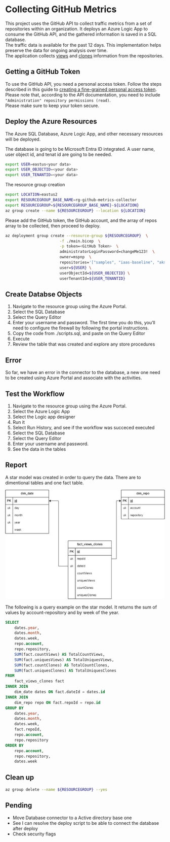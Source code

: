 # Collecting GitHub Metrics

This project uses the GitHub API to collect traffic metrics from a set of repositories within an organization. It deploys an Azure Logic App to consume the GitHub API, and the gathered information is saved in a SQL database.  
The traffic data is available for the past 12 days. This implementation helps preserve the data for ongoing analysis over time.  
The application collects [views](https://docs.github.com/en/rest/metrics/traffic?apiVersion=2022-11-28#get-page-views) and [clones](https://docs.github.com/en/rest/metrics/traffic?apiVersion=2022-11-28#get-repository-clones) information from the repositories.

## Getting a GitHub Token

To use the GitHub API, you need a personal access token.
Follow the steps described in this guide to [creating a fine-grained personal access token](https://docs.github.com/en/authentication/keeping-your-account-and-data-secure/managing-your-personal-access-tokens#creating-a-fine-grained-personal-access-token).  
Please note that, according to the API documentation, you need to include `"Administration" repository permissions (read)`.  
Please make sure to keep your token secure.

## Deploy the Azure Resources

The Azure SQL Database, Azure Logic App, and other necessary resources will be deployed.

The database is going to be Microsoft Entra ID integrated. A user name, user object id, and tenat id are going to be needed.

```bash
export USER=eastus<your data>
export USER_OBJECTID=<your data>
export USER_TENANTID=<your data>
```

The resource group creation

```bash
export LOCATION=eastus2
export RESOURCEGROUP_BASE_NAME=rg-github-metrics-collector
export RESOURCEGROUP=${RESOURCEGROUP_BASE_NAME}-${LOCATION}
az group create --name ${RESOURCEGROUP} --location ${LOCATION}
```

Please add the GitHub token, the GitHub account, and the array of repos array to be collected, then proceed to deploy.

```bash
az deployment group create --resource-group ${RESOURCEGROUP}  \
                        -f ./main.bicep  \
                        -p token=<GitHub Token>  \
                        administratorLoginPassword=changeMe123!  \
                        owner=mspnp  \
                        repositories='["samples", "iaas-baseline", "aks-baseline"]'  \
                        user=${USER} \
                        userObjectId=${USER_OBJECTID} \
                        userTenantId=${USER_TENANTID}
```

## Create Databse Objects

1. Navigate to the resource group using the Azure Portal.
2. Select the SQL Database
3. Select the Query Editor
4. Enter your username and password. The first time you do this, you’ll need to configure the firewall by following the portal instructions.
5. Copy the code from ./scripts.sql, and paste on the Query Editor
6. Execute
7. Review the table that was created and explore any store procedures

## Error

So far, we have an error in the connector to the database, a new one need to be created using Azure Portal and associate with the activities.

## Test the Workflow

1. Navigate to the resource group using the Azure Portal.
2. Select the Azure Logic App
3. Select the Logic app designer
4. Run it
5. Select Run History, and see if the workflow was succeced executed
6. Select the SQL Database
7. Select the Query Editor
8. Enter your username and password.
9. See the data in the tables

## Report

A star model was created in order to query the data. There are to dimentional tables and one fact table.

![GitHub Metrics](./GitHub-metrics.jpg)

The following is a query example on the star model. It returns the sum of values by account-repository and by week of the year.

```sql
SELECT
    dates.year,
    dates.month,
    dates.week,
    repo.account,
    repo.repository,
    SUM(fact.countViews) AS TotalCountViews,
    SUM(fact.uniquesViews) AS TotalUniquesViews,
    SUM(fact.countClones) AS TotalCountClones,
    SUM(fact.uniquesClones) AS TotalUniquesClones
FROM
    fact_views_clones fact
INNER JOIN
    dim_date dates ON fact.dateId = dates.id
INNER JOIN
    dim_repo repo ON fact.repoId = repo.id
GROUP BY
    dates.year,
    dates.month,
    dates.week,
    fact.repoId,
    repo.account,
    repo.repository
ORDER BY
    repo.account,
    repo.repository,
    dates.week
```

## Clean up

```bash
az group delete --name ${RESOURCEGROUP} --yes
```

## Pending

- Move Database connector to a Active directory base one
- See I can resolve the deploy script to be able to connect the database after deploy
- Check security flags

